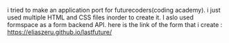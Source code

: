 i tried to make  an application port for futurecoders(coding academy).
i just used multiple HTML and CSS files inorder to create it. I aslo used formspace as a form backend API. 
here is the link of the form that i create : https://eliaszeru.github.io/lastfuture/


